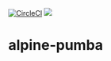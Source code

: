 [![CircleCI](https://circleci.com/gh/gavinzhou/alpine-pumba.svg?style=svg)](https://circleci.com/gh/gavinzhou/alpine-pumba)
[![](https://imagelayers.io/badge/orangesys/alpine-pumba:latest.svg)](https://imagelayers.io/?images=orangesys/alpine-pumba:latest 'Get your own badge on imagelayers.io')
# alpine-pumba

